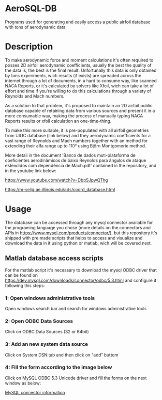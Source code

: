 # AeroSQL-DB
  Programs used for generating and easily access a public airfoil database with tons of aerodynamic data

<h1>Description</h1>

  To make aerodynamic force and moment calculations it's often required to posses 2D airfoil aerodynamic coefficients, usually the best the quality of the data is, the best is the 
final result. Unfortunally this data is only obtained by tons experiments, wich results (if exists) are spreaded across the internet through a lot of documents, in a hard to consume 
way, like scanned NACA Reports, or it's calculated by solvers like Xfoil, wich can take a lot of effort and time if you're willing to do this calculations through a variety of Reynolds
and Mach numbers.

 As a solution to that problem, it's proposed to maintain an 2D airfoil public database capable of retaining data from various sources and present it in a more consumable way, making the process of manually typing NACA Reports results or xfoil calculation an one-time-thing.
 
 To make this more suitable, it is pre-populated with all airfoil geometries from UIUC database (link below) and they aerodynamic coefficients for a vast range of Reynolds and Mach numbers
 together with an method for extending their alfa range up to 110° using Björn Montgomerie method.
 
 More detail in the document 'Banco de dados muti-plataforma de coeficientes aerodinâmicos de baixo Reynolds para ângulos de ataque estendidos com dependência de Mach.pdf' contained
 in the repository, and in the youtube link below:
 
 https://www.youtube.com/watch?v=DbpSJpwQThg
 
 https://m-selig.ae.illinois.edu/ads/coord_database.html

<h1>Usage</h1>

The database can be accessed through any mysql connector available for the programing language you chose (more details on the connectors and APIs in https://www.mysql.com/products/connector/), 
but this repository it's shipped with pre made scripts that helps to access and visualize and download the data in it using python or matlab, wich will be covered next.

<h2>Matlab database access scripts</h2>

For the matlab script it's necessary to download the mysql ODBC driver that can be found on https://dev.mysql.com/downloads/connector/odbc/5.3.html and configure it following this steps:

<h3>1: Open windows administrative tools</h3>

Open windows search bar and search for windows administrative tools

<h3>2: Open ODBC Data Sources </h3>

Click on ODBC Data Sources (32 or 64bit)

<h3>3: Add an new system data source</h3>

Click on System DSN tab and then click on "add" buttom

<h3>4: Fill the form according to the image below</h3>

Click on MySQL ODBC 5.3 Unicode driver and fill the forms on the next window as below:

[MySQL connector information](./docs/MySQL_connector_inf.png) 
